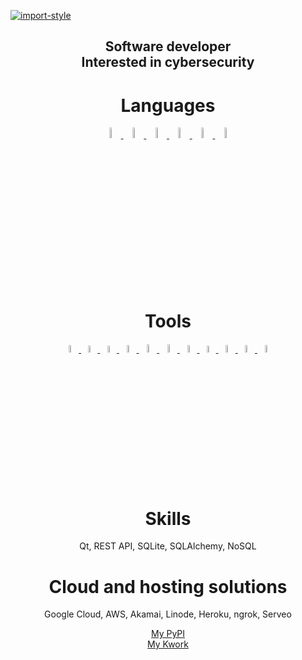 [![import-style](https://readme-typing-svg.herokuapp.com?font=Fira+Code&size=25&duration=2500&pause=2000&color=F79150&multiline=true&width=435&lines=import+lao)](https://git.io/typing-svg)


<h2 align="center">
  Software developer</br>Interested in cybersecurity
</h2>

<h1 align="center">
  Languages
</h1>

<p align="center">
  <a href="https://www.python.org/">
    <img src="https://img.icons8.com/color/512/python.png" width="6.5%">
  </a>
  <a href="https://en.wikipedia.org/wiki/SQL">
    <img src="https://img.icons8.com/fluency/256/database.png" width="6.5%">
  </a>
  <a href="https://en.wikipedia.org/wiki/Bash_(Unix_shell)">
    <img src="https://img.icons8.com/?size=512&id=8gWOBXY72Osj&format=png" width="6.5%">
  </a>
  <a href="https://en.wikipedia.org/wiki/PowerShell">
    <img src="https://img.icons8.com/?size=512&id=FwaVI1qCE7hQ&format=png" width="6.5%">
  </a>
  <a href="https://en.wikipedia.org/wiki/HTML">
    <img src="https://img.icons8.com/?size=512&id=20909&format=png" width="6.5%">
  </a>
  <a href="https://en.wikipedia.org/wiki/CSS">
    <img src="https://img.icons8.com/?size=512&id=21278&format=png" width="6.5%">
  </a>
</p>


<h1 align="center">
  Tools
</h1>

<p align="center">
  <a href="https://git-scm.com/">
    <img src="https://img.icons8.com/color/512/git.png" width="5.5%">
  </a>
  <a href="https://www.docker.com/">
    <img src="https://img.icons8.com/?size=96&id=cdYUlRaag9G9&format=png" width="5.2%">
  </a>
  <a href="https://miro.com/">
    <img src="https://cdn-images-1.medium.com/max/1200/1*RRiFpaA3RH86lVfMi_oL0Q.png" width="5.3%">
  </a>
  <a href="https://code.visualstudio.com/">
    <img src="https://img.icons8.com/color/512/visual-studio-code-2019.png" width="5.5%">
  </a>
  <a href="https://www.sublimetext.com/">
    <img src="https://img.icons8.com/?size=96&id=6RHskkZGRABM&format=png" width="5.7%">
  </a>
  <a href="https://brave.com/">
    <img src="https://img.icons8.com/?size=96&id=ZAPJV5FAO4PW&format=png" width="5.7%">
  </a>
  <a href="https://rapidapi.com/hub">
    <img src="https://rapidapi.com/static-assets/default/favicon-8e7d522e-653f-4edd-ac27-3f6ed950e45d.png" width="5.5%">
  </a>
  <a href="https://sqlitestudio.pl/">
    <img src="https://sqlitestudio.pl/img/sqlitestudio.png" width="5.2%">
  </a>
  <a href="https://www.virtualbox.org/">
    <img src="https://img.icons8.com/?size=512&id=38792&format=png" width="5.4%">
  </a>
  <a href="https://mac.getutm.app/">
    <img src="https://mac.getutm.app/images/logo@2x.png" width="5.4%">
  </a>
  <a href="https://www.parallels.com/">
    <img src="https://www.parallels.com/static/pl/fileadmin/res/img/about/brand/logo-knockout-on-red.jpg" width="5.5%">
  </a>
</p>


<h1 align="center">
  Skills
</h1>

<p align="center">
  <p align="center">Qt, REST API, SQLite, SQLAlchemy, NoSQL</p>
</p>


<h1 align="center">
  Cloud and hosting solutions
</h1>

<p align="center">
  <p align="center">Google Cloud, AWS, Akamai, Linode, Heroku, ngrok, Serveo</p>
</p>


<p align="center">
  <a href="https://pypi.org/user/lao/">My PyPI</a></br>
  <a href="https://kwork.ru/user/code_lao">My Kwork</a>
</p>
